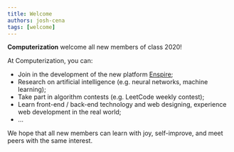 ```yaml
---
title: Welcome
authors: josh-cena
tags: [welcome]
---
```


**Computerization** welcome all new members of class 2020!

At Computerization, you can:

- Join in the development of the new platform [Enspire](https://github.com/Computerization/Enspire);
- Research on artificial intelligence (e.g. neural networks, machine learning);
- Take part in algorithm contests (e.g. LeetCode weekly contest);
- Learn front-end / back-end technology and web designing, experience web development in the real world;
- ...

We hope that all new members can learn with joy, self-improve, and meet peers with the same interest.
